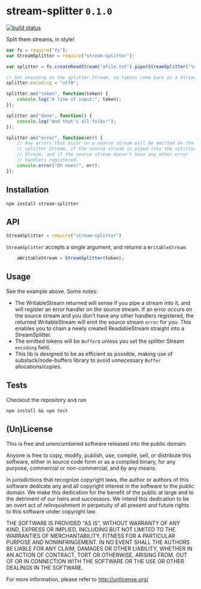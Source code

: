 # stream-splitter `0.1.0`

[![build status](https://secure.travis-ci.org/samcday/stream-splitter.png)](http://travis-ci.org/samcday/stream-splitter)

Split them streams, in style!

```javascript
var fs = require("fs");
var StreamSplitter = require("stream-splitter");

var splitter = fs.createReadStream("afile.txt").pipe(StreamSplitter("\n"));

// Set encoding on the splitter Stream, so tokens come back as a String.
splitter.encoding = "utf8";

splitter.on("token", function(token) {
	console.log("A line of input:", token);
});

splitter.on("done", function() {
	console.log("And that's all folks!");
});

splitter.on("error", function(err) {
	// Any errors that occur on a source stream will be emitted on the 
	// splitter Stream, if the source stream is piped into the splitter 
	// Stream, and if the source stream doesn't have any other error
	// handlers registered.
	console.error("Oh noes!", err);
});
```

## Installation

`npm install stream-splitter`

## API

```javascript
StreamSplitter = require("stream-splitter")
```

`StreamSplitter` accepts a single argument, and returns a `WritableStream`:

```javascript
	aWritableStream = StreamSplitter(token);
```

## Usage

See the example above. Some notes:

* The WritableStream returned will sense if you pipe a stream into it, and will 
register an error handler on the source stream. If an error occurs on the source
stream and you don't have any other handlers registered, the returned 
WritableStream will emit the source stream `error` for you. This enables you to
chain a newly created ReadableStream straight into a StreamSplitter.
* The emitted tokens will be `Buffer`s unless you set the splitter Stream 
`encoding` field.
* This lib is designed to be as efficient as possible, making use of 
substack/node-buffers library to avoid unnecessary `Buffer` allocations/copies.

## Tests

Checkout the repository and run

`npm install && npm test`

## (Un)License

This is free and unencumbered software released into the public domain.

Anyone is free to copy, modify, publish, use, compile, sell, or
distribute this software, either in source code form or as a compiled
binary, for any purpose, commercial or non-commercial, and by any
means.

In jurisdictions that recognize copyright laws, the author or authors
of this software dedicate any and all copyright interest in the
software to the public domain. We make this dedication for the benefit
of the public at large and to the detriment of our heirs and
successors. We intend this dedication to be an overt act of
relinquishment in perpetuity of all present and future rights to this
software under copyright law.

THE SOFTWARE IS PROVIDED "AS IS", WITHOUT WARRANTY OF ANY KIND,
EXPRESS OR IMPLIED, INCLUDING BUT NOT LIMITED TO THE WARRANTIES OF
MERCHANTABILITY, FITNESS FOR A PARTICULAR PURPOSE AND NONINFRINGEMENT.
IN NO EVENT SHALL THE AUTHORS BE LIABLE FOR ANY CLAIM, DAMAGES OR
OTHER LIABILITY, WHETHER IN AN ACTION OF CONTRACT, TORT OR OTHERWISE,
ARISING FROM, OUT OF OR IN CONNECTION WITH THE SOFTWARE OR THE USE OR
OTHER DEALINGS IN THE SOFTWARE.

For more information, please refer to <http://unlicense.org/>
